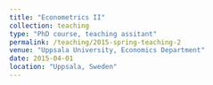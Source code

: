 ```yaml
---
title: "Econometrics II"
collection: teaching
type: "PhD course, teaching assitant"
permalink: /teaching/2015-spring-teaching-2
venue: "Uppsala University, Economics Department"
date: 2015-04-01
location: "Uppsala, Sweden"
---
```

